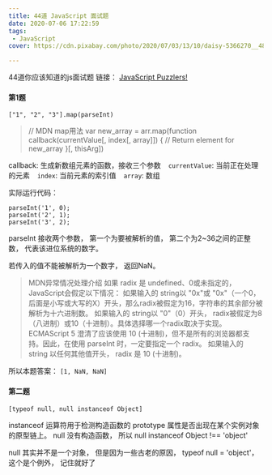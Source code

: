 ```yaml
---
title: 44道 JavaScript 面试题
date: 2020-07-06 17:22:59
tags:
 - JavaScript
cover: https://cdn.pixabay.com/photo/2020/07/03/13/10/daisy-5366270__480.jpg

---
```



44道你应该知道的js面试题  链接： [JavaScript Puzzlers!][0]



#### 第1题
```
["1", "2", "3"].map(parseInt)
```

>// MDN map用法
var new_array = arr.map(function callback(currentValue[, index[, array]]) {
 // Return element for new_array
}[, thisArg])

callback: 生成新数组元素的函数，接收三个参数
&ensp;   `currentValue`: 当前正在处理的元素
&ensp;   `index`: 当前元素的索引值
&ensp;    `array`: 数组

实际运行代码：
```
parseInt('1', 0);
parseInt('2', 1);
parseInt('3', 2);
```

parseInt 接收两个参数， 第一个为要被解析的值， 第二个为2~36之间的正整数， 代表该进位系统的数字。

若传入的值不能被解析为一个数字， 返回NaN。

>MDN异常情况处理介绍
如果 radix 是 undefined、0或未指定的，JavaScript会假定以下情况：
如果输入的 string以 "0x"或 "0x"（一个0，后面是小写或大写的X）开头，那么radix被假定为16，字符串的其余部分被解析为十六进制数。
如果输入的 string以 "0"（0）开头， radix被假定为8（八进制）或10（十进制）。具体选择哪一个radix取决于实现。ECMAScript 5 澄清了应该使用 10 (十进制)，但不是所有的浏览器都支持。因此，在使用 parseInt 时，一定要指定一个 radix。
如果输入的 string 以任何其他值开头， radix 是 10 (十进制)。


所以本题答案：  `[1, NaN, NaN]`

#### 第二题

```
[typeof null, null instanceof Object]
```

instanceof 运算符用于检测构造函数的 prototype 属性是否出现在某个实例对象的原型链上。
null 没有构造函数， 所以  null instanceof Object !== 'object'

null 其实并不是一个对象， 但是因为一些古老的原因， typeof null = 'object'， 这个是个例外， 记住就好了




[0]: http://javascript-puzzlers.herokuapp.com/




